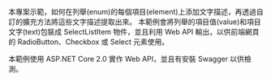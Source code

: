 本專案示範，如何在列舉(enum)的每個項目(element)上添加文字描述，再透過自訂的擴充方法將這些文字描述提取出來。
本範例會將列舉的項目值(value)和項目文字(text)包裝成 SelectListItem 物件，並且利用 Web API 輸出，以供前端網頁的 RadioButton、Checkbox 或 Select 元素使用。

本範例使用 ASP.NET Core 2.0 實作 Web API，並且有安裝 Swagger 以供檢測。

